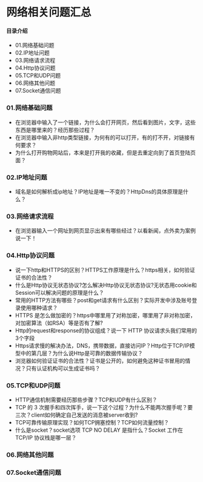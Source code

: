 # 网络相关问题汇总
#### 目录介绍
- 01.网络基础问题
- 02.IP地址问题
- 03.网络请求流程
- 04.Http协议问题
- 05.TCP和UDP问题
- 06.网络其他问题
- 07.Socket通信问题



### 01.网络基础问题
- 在浏览器中输入了一个链接，为什么会打开网页，然后看到图片，文字，这些东西是哪里来的？经历那些过程？
- 在浏览器中输入非http类型链接，为何有的可以打开，有的打不开，对链接有何要求？
- 为什么打开购物网站后，本来是打开我的收藏，但是去重定向到了首页登陆页面？


### 02.IP地址问题
- 域名是如何解析成ip地址？IP地址是唯一不变的？HttpDns的具体原理是什么？


### 03.网络请求流程
- 在浏览器输入一个网址到网页显示出来有哪些经过？以看新闻，点外卖为案例说一下！


### 04.Http协议问题
- 说一下http和HTTPS的区别？HTTPS工作原理是什么？https相关，如何验证证书的合法性？
- 什么是Http协议无状态协议?怎么解决Http协议无状态协议?无状态用cookie和Session可以解决问题的原理是什么？
- 常用的HTTP方法有哪些？post和get请求有什么区别？实际开发中涉及账号登录使用哪种请求？
- HTTPS 是怎么做加密的？https中哪里用了对称加密，哪里用了非对称加密，对加密算法（如RSA）等是否有了解?
- Http的request和response的协议组成？说一下 HTTP 协议请求头我们常用的3个字段
- Https请求慢的解决办法，DNS，携带数据，直接访问IP？Http位于TCP/IP模型中的第几层？为什么说Http是可靠的数据传输协议？
- 浏览器如何验证证书的合法性？证书是公开的，如何避免这种证书冒用的情况？只有认证机构可以生成证书吗？



### 05.TCP和UDP问题
- HTTP通信机制需要经历那些步骤？TCP和UDP有什么区别？
- TCP 的 3 次握手和四次挥手，说一下这个过程？为什么不能两次握手呢？要三次？client如何确定自己发送的消息被server收到?
- TCP可靠传输原理实现？如何TCP拥塞控制？TCP如何流量控制？
- 什么是socket？socket选项 TCP NO DELAY 是指什么？Socket 工作在 TCP/IP 协议栈是哪一层？


### 06.网络其他问题




### 07.Socket通信问题








